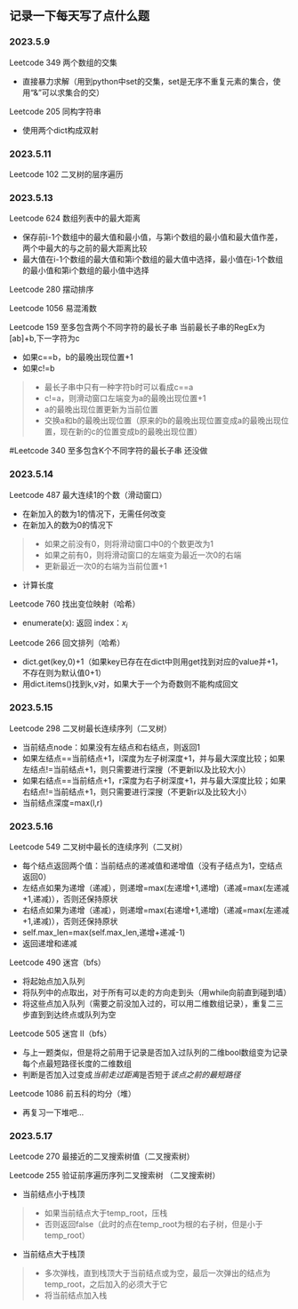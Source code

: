 ## 记录一下每天写了点什么题
### 2023.5.9
Leetcode 349 两个数组的交集
* 直接暴力求解（用到python中set的交集，set是无序不重复元素的集合，使用“&”可以求集合的交）

Leetcode 205 同构字符串
* 使用两个dict构成双射

### 2023.5.11
Leetcode 102 二叉树的层序遍历

### 2023.5.13
Leetcode 624 数组列表中的最大距离
* 保存前i-1个数组中的最大值和最小值，与第i个数组的最小值和最大值作差，两个中最大的与之前的最大距离比较
* 最大值在i-1个数组的最大值和第i个数组的最大值中选择，最小值在i-1个数组的最小值和第i个数组的最小值中选择

Leetcode 280 摆动排序

Leetcode 1056 易混淆数

Leetcode 159 至多包含两个不同字符的最长子串
当前最长子串的RegEx为[ab]+b,下一字符为c
* 如果c==b，b的最晚出现位置+1
* 如果c!=b
>* 最长子串中只有一种字符b时可以看成c==a
>* c!=a，则滑动窗口左端变为a的最晚出现位置+1
>* a的最晚出现位置更新为当前位置
>* 交换a和b的最晚出现位置（原来的b的最晚出现位置变成a的最晚出现位置，现在新的c的位置变成b的最晚出现位置）

#Leetcode 340 至多包含K个不同字符的最长子串 还没做

### 2023.5.14
Leetcode 487 最大连续1的个数（滑动窗口）
* 在新加入的数为1的情况下，无需任何改变
* 在新加入的数为0的情况下
>* 如果之前没有0，则将滑动窗口中0的个数更改为1
>* 如果之前有0，则将滑动窗口的左端变为最近一次0的右端
>* 更新最近一次0的右端为当前位置+1
* 计算长度

Leetcode 760 找出变位映射（哈希）
* enumerate(x): 返回 index：$x_i$

Leetcode 266 回文排列（哈希）
* dict.get(key,0)+1（如果key已存在在dict中则用get找到对应的value并+1，不存在则为默认值0+1）
* 用dict.items()找到k,v对，如果大于一个为奇数则不能构成回文

### 2023.5.15
Leetcode 298 二叉树最长连续序列（二叉树）
* 当前结点node：如果没有左结点和右结点，则返回1
* 如果左结点==当前结点+1，l深度为左子树深度+1，并与最大深度比较；如果左结点!=当前结点+1，则只需要进行深搜（不更新l以及比较大小）
* 如果右结点==当前结点+1，r深度为右子树深度+1，并与最大深度比较；如果右结点!=当前结点+1，则只需要进行深搜（不更新r以及比较大小）
* 当前结点深度=max(l,r)

### 2023.5.16
Leetcode 549 二叉树中最长的连续序列（二叉树）
* 每个结点返回两个值：当前结点的递减值和递增值（没有子结点为1，空结点返回0）
* 左结点如果为递增（递减），则递增=max(左递增+1,递增)（递减=max(左递减+1,递减)），否则还保持原状
* 右结点如果为递增（递减），则递增=max(右递增+1,递增)（递减=max(左递减+1,递减)），否则还保持原状
* self.max_len=max(self.max_len,递增+递减-1)
* 返回递增和递减

Leetcode 490 迷宫（bfs）
* 将起始点加入队列
* 将队列中的点取出，对于所有可以走的方向走到头（用while向前直到碰到墙）
* 将这些点加入队列（需要之前没加入过的，可以用二维数组记录），重复二三步直到到达终点或队列为空

Leetcode 505 迷宫 II（bfs）
* 与上一题类似，但是将之前用于记录是否加入过队列的二维bool数组变为记录每个点最短路径长度的二维数组
* 判断是否加入过变成*当前走过距离*是否短于*该点之前的最短路径*

Leetcode 1086 前五科的均分（堆）
* 再复习一下堆吧...

### 2023.5.17
Leetcode 270 最接近的二叉搜索树值（二叉搜索树）

Leetcode 255 验证前序遍历序列二叉搜索树 （二叉搜索树）
* 当前结点小于栈顶
>* 如果当前结点大于temp_root，压栈
>* 否则返回false（此时的点在temp_root为根的右子树，但是小于temp_root）
* 当前结点大于栈顶
>* 多次弹栈，直到栈顶大于当前结点或为空，最后一次弹出的结点为temp_root，之后加入的必须大于它
>* 将当前结点加入栈





